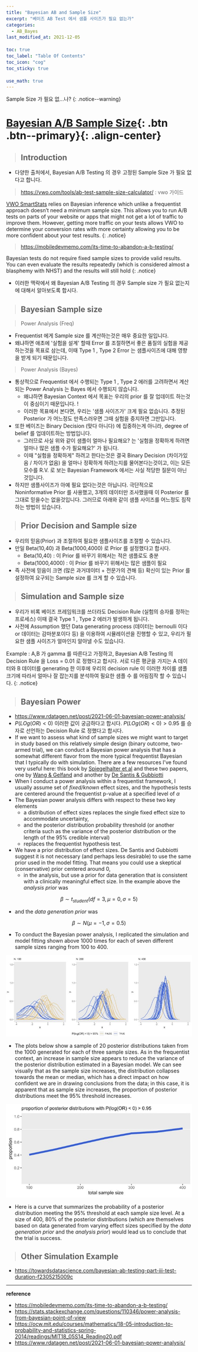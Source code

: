 ```yaml
---
title: "Bayesian AB and Sample Size"
excerpt: "베이즈 AB Test 에서 샘플 사이즈가 필요 없는가"
categories:
  - AB_Bayes
last_modified_at: 2021-12-05

toc: true
toc_label: "Table Of Contents"
toc_icon: "cog"
toc_sticky: true

use_math: true
---
```


Sample Size 가 필요 없...나? 
{: .notice--warning}

# [Bayesian A/B Sample Size](#link){: .btn .btn--primary}{: .align-center}

> ## Introduction

- 다양한 출처에서, Bayesian A/B Testing 의 경우 고정된 Sample Size 가 필요 없다고 합니다. 

> <https://vwo.com/tools/ab-test-sample-size-calculator/> : vwo 가이드

[VWO SmartStats](https://vwo.com/why-us/technology/bayesian-statistics/) relies on Bayesian inference which unlike a frequentist approach doesn’t need a minimum sample size. This allows you to run A/B tests on parts of your website or apps that might not get a lot of traffic to improve them. However, getting more traffic on your tests allows VWO to determine your conversion rates with more certainty allowing you to be more confident about your test results.
{: .notice}

> <https://mobiledevmemo.com/its-time-to-abandon-a-b-testing/>

Bayesian tests do not require fixed sample sizes to provide valid results. You can even evaluate the results repeatedly (which is considered almost a blasphemy with NHST) and the results will still hold
{: .notice}

- 이러한 맥락에서 왜 Bayesian A/B Testing 의 경우 Sample size 가 필요 없는지에 대해서 알아보도록 합시다.

> ## Bayesian Sample size 

> Power Analysis (Freq)

- Frequentist 에게 Sample size 를 계산하는것은 매우 중요한 일입니다. 
- 왜냐하면 애초에 '실험을 설계' 할때 Error 를 조절하면서 좋은 품질의 실험을 제공하는것을 목표로 삼는데, 이때 Type 1 , Type 2 Error 는 샘플사이즈에 대해 영향을 받게 되기 때문입니다.

> Power Analysis (Bayes)

- 통상적으로 Frequentist 에서 수행되는 Type 1 , Type 2 에러를 고려하면서 계산되는 Power Analysis 는 Bayes 에서 수행되지 않습니다.
  - 왜냐하면 Bayesian Context 에서 목표는 우리의 prior 를 잘 업데이트 하는것이 중심이기 때문입니다. !
  - 이러한 목표에서 본다면, 우리는 '샘플 사이즈가' 크게 필요 없습니다. 추정된 Posterior 가 어느정도 만족스러우면 그때 실험을 중지하면 그만입니다.
- 또한 베이즈는 Binary Decision (맞다 아니다) 에 집중하는게 아니라, degree of belief 를 업데이트하는 방법입니다. 
  - 그러므로 사실 위와 같이 샘플이 얼마나 필요해요? 는 '실험을 정확하게 하려면 얼마나 많은 샘플 수가 필요해요?' 가 됩니다. 
  - 이때 "실험을 정확하게" 하려고 한다는것은 결국 Binary Decision (차이가있음 / 차이가 없음) 을 얼마나 정확하게 하려는지를 물어본다는것이고, 이는 모든 모수를 R.V. 로 보는 Bayesian Framework 에서는 사실 적당한 질문이 아닌 것입니다.
- 하지만 샘플사이즈가 아예 필요 없다는것은 아닙니다. 극단적으로 Noninformative Prior 를 사용했고, 3개의 데이터만 조사했을때 이 Posterior 를 그대로 믿을수는 없을것입니다. 그러므로 아래와 같이 샘플 사이즈를 어느정도 짐작하는 방법이 있습니다.

> ## Prior Decision and Sample size

- 우리의 믿음(Prior) 과 조절하여 필요한 샘플사이즈를 조절할 수 있습니다. 
- 만일 Beta(10,40) 과 Beta(1000,4000) 로 Prior 를 설정했다고 합시다.
  - Beta(10,40) : 이 Prior 를 바꾸기 위해서는 적은 샘플로도 충분
  - Beta(1000,4000) : 이 Prior 를 바꾸기 위해서는 많은 샘플이 필요 
- 즉 사전에 믿음이 크면 (많은 과거데이터 + 전문가의 견해 등) 확신이 있는 Prior 를 설정하여 요구되는 Sample size 를 크게 할 수 있습니다.

> ## Simulation and Sample size

- 우리가 비록 베이즈 프레임워크를 쓰더라도 Decision Rule (실험의 승자를 정하는 프로세스) 이때 결국 Type 1 , Type 2 에러가 발생하게 됩니다.
- 사전에 Assumption 했던 Data generating process (데이터는 bernoulli 이다 or 데이터는 감마분포이다 등) 을 이용하여 시뮬레이션을 진행할 수 있고, 우리가 필요한 샘플 사이즈가 얼마인지 알아낼 수도 있습니다. 

Example : A,B 가 gamma 를 따른다고 가정하고, Bayesian A/B Testing 의 Decision Rule 을 Loss = 0.01 로 정했다고 합시다. 서로 다른 평균을 가지는 A 데이터와 B 데이터를 generating 한 이후에 우리의 decision rule 이 이러한 차이를 샘플 크기에 따라서 얼마나 잘 잡는지를 분석하여 필요한 샘플 수 를 어림짐작 할 수 있습니다.
{: .notice}

> ## Bayesian Power 

- https://www.rdatagen.net/post/2021-06-01-bayesian-power-analysis/
- $P(L O g(O R)<0)$ 이러한 값이 궁금하다고 합시다. $P(L O g(O R)<0)>0.95$ 를 승자로 선언하는 Decision Rule 로 정했다고 합시다.
- If we want to assess what kind of sample sizes we might want to target in study based on this relatively simple design (binary outcome, two-armed trial), we can conduct a Bayesian power analysis that has a somewhat different flavor from the more typical frequentist Bayesian that I typically do with simulation. There are a few resources I’ve found very useful here: this book by [Spiegelhalter et al](https://onlinelibrary.wiley.com/doi/book/10.1002/0470092602) and these two papers, one by [Wang & Gelfand](https://projecteuclid.org/journals/statistical-science/volume-17/issue-2/A-simulation-based-approach-to-Bayesian-sample-size-determination-for/10.1214/ss/1030550861.full) and another by [De Santis & Gubbiotti](https://www.mdpi.com/1660-4601/18/2/595)
- When I conduct a power analysis within a frequentist framework, I usually assume set of *fixed/known* effect sizes, and the hypothesis tests are centered around the frequentist p-value at a specified level of $\alpha$
- The Bayesian power analysis differs with respect to these two key elements
  - a distribution of effect sizes replaces the single fixed effect size to accommodate uncertainty, 
  - and the posterior distribution probability threshold (or another criteria such as the variance of the posterior distribution or the length of the 95% credible interval) 
  - replaces the frequentist hypothesis test.
- We have a prior distribution of effect sizes. De Santis and Gubbiotti suggest it is not necessary (and perhaps less desirable) to use the same prior used in the model fitting. That means you could use a skeptical (conservative) prior centered around 0,
  -  in the analysis, but use a prior for data generation that is consistent with a clinically meaningful effect size. In the example above the *analysis prior* was

$$\beta \sim t_{s t u d e n t}(d f=3, \mu=0, \sigma=5)$$

- and the *data generation prior* was

$$\beta \sim N(\mu=-1, \sigma=0.5)$$

- To conduct the Bayesian power analysis, I replicated the simulation and model fitting shown above 1000 times for each of seven different sample sizes ranging from 100 to 400. 

![jpg](/assets/images/Stat/120_1.jpg)

- The plots below show a sample of 20 posterior distributions taken from the 1000 generated for each of three sample sizes. As in the frequentist context, an increase in sample size appears to reduce the variance of the posterior distribution estimated in a Bayesian model. We can see visually that as the sample size increases, the distribution collapses towards the mean or median, which has a direct impact on how confident we are in drawing conclusions from the data; in this case, it is apparent that as sample size increases, the proportion of posterior distributions meet the 95% threshold increases.

![jpg](/assets/images/Stat/120_2.jpg)

- Here is a curve that summarizes the probability of a posterior distribution meeting the 95% threshold at each sample size level. At a size of 400, 80% of the posterior distributions (which are themselves based on data generated from varying effect sizes specified by the *data generation prior* and the *analysis prior*) would lead us to conclude that the trial is success.

> ## Other Simulation Example

- https://towardsdatascience.com/bayesian-ab-testing-part-iii-test-duration-f2305215009c

---

**reference**

- <https://mobiledevmemo.com/its-time-to-abandon-a-b-testing/>
- <https://stats.stackexchange.com/questions/110346/power-analysis-from-bayesian-point-of-view>
- <https://ocw.mit.edu/courses/mathematics/18-05-introduction-to-probability-and-statistics-spring-2014/readings/MIT18_05S14_Reading20.pdf>
- <https://www.rdatagen.net/post/2021-06-01-bayesian-power-analysis/>



